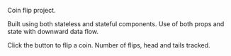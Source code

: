 Coin flip project. 

Built using both stateless and stateful components. Use of both props and state with downward data flow. 

Click the button to flip a coin. Number of flips, head and tails tracked.
